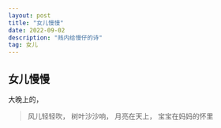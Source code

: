```yaml
---
layout: post
title: "女儿慢慢"
date: 2022-09-02
description: "贱内给慢仔的诗"
tag: 女儿  
---    
```



##     女儿慢慢  

大晚上的，

>风儿轻轻吹，
>树叶沙沙响，
>月亮在天上，
>宝宝在妈妈的怀里